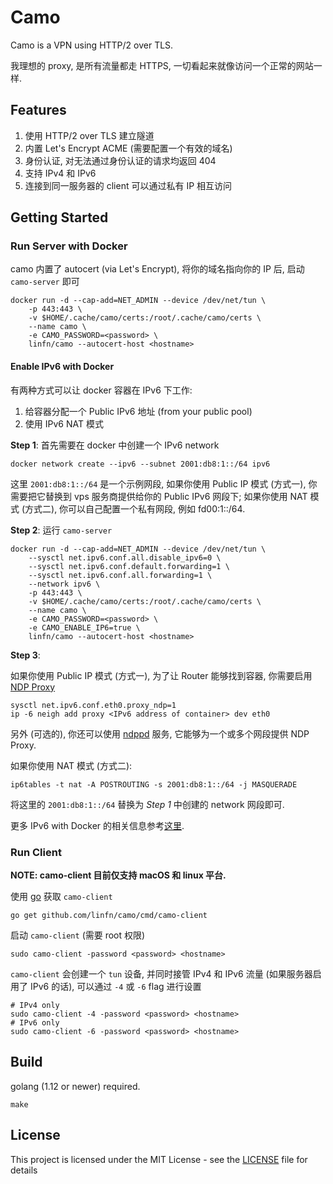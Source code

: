 # Camo

Camo is a VPN using HTTP/2 over TLS.

我理想的 proxy, 是所有流量都走 HTTPS, 一切看起来就像访问一个正常的网站一样.

## Features

1. 使用 HTTP/2 over TLS 建立隧道
2. 内置 Let's Encrypt ACME (需要配置一个有效的域名)
3. 身份认证, 对无法通过身份认证的请求均返回 404
4. 支持 IPv4 和 IPv6
5. 连接到同一服务器的 client 可以通过私有 IP 相互访问

## Getting Started

### Run Server with Docker

camo 内置了 autocert (via Let's Encrypt), 将你的域名指向你的 IP 后, 启动 `camo-server` 即可

```
docker run -d --cap-add=NET_ADMIN --device /dev/net/tun \
    -p 443:443 \
    -v $HOME/.cache/camo/certs:/root/.cache/camo/certs \
    --name camo \
    -e CAMO_PASSWORD=<password> \
    linfn/camo --autocert-host <hostname>
```

#### Enable IPv6 with Docker

有两种方式可以让 docker 容器在 IPv6 下工作:

1. 给容器分配一个 Public IPv6 地址 (from your public pool)
2. 使用 IPv6 NAT 模式

**Step 1**: 首先需要在 docker 中创建一个 IPv6 network

```
docker network create --ipv6 --subnet 2001:db8:1::/64 ipv6
```

这里 `2001:db8:1::/64` 是一个示例网段, 如果你使用 Public IP 模式 (方式一), 你需要把它替换到 vps 服务商提供给你的 Public IPv6 网段下;
如果你使用 NAT 模式 (方式二), 你可以自己配置一个私有网段, 例如 fd00:1::/64.

**Step 2**: 运行 `camo-server`

```
docker run -d --cap-add=NET_ADMIN --device /dev/net/tun \
	--sysctl net.ipv6.conf.all.disable_ipv6=0 \
	--sysctl net.ipv6.conf.default.forwarding=1 \
	--sysctl net.ipv6.conf.all.forwarding=1 \
    --network ipv6 \
    -p 443:443 \
    -v $HOME/.cache/camo/certs:/root/.cache/camo/certs \
    --name camo \
    -e CAMO_PASSWORD=<password> \
    -e CAMO_ENABLE_IP6=true \
    linfn/camo --autocert-host <hostname>
```

**Step 3**:

如果你使用 Public IP 模式 (方式一), 为了让 Router 能够找到容器, 你需要启用 [NDP Proxy](https://en.wikipedia.org/wiki/Neighbor_Discovery_Protocol)

```
sysctl net.ipv6.conf.eth0.proxy_ndp=1
ip -6 neigh add proxy <IPv6 address of container> dev eth0
```

另外 (可选的), 你还可以使用 [ndppd](https://github.com/DanielAdolfsson/ndppd) 服务, 它能够为一个或多个网段提供 NDP Proxy.


如果你使用 NAT 模式 (方式二):

```
ip6tables -t nat -A POSTROUTING -s 2001:db8:1::/64 -j MASQUERADE
```

将这里的 `2001:db8:1::/64` 替换为 *Step 1* 中创建的 network 网段即可.

更多 IPv6 with Docker 的相关信息参考[这里](https://docs.docker.com/v17.09/engine/userguide/networking/default_network/ipv6/).


### Run Client

**NOTE: camo-client 目前仅支持 macOS 和 linux 平台.**

使用 [go](https://golang.org) 获取 `camo-client`

```
go get github.com/linfn/camo/cmd/camo-client
```

启动 `camo-client` (需要 root 权限)

```
sudo camo-client -password <password> <hostname>
```

`camo-client` 会创建一个 `tun` 设备, 并同时接管 IPv4 和 IPv6 流量 (如果服务器启用了 IPv6 的话), 可以通过 `-4` 或 `-6` flag 进行设置

```
# IPv4 only
sudo camo-client -4 -password <password> <hostname>
# IPv6 only
sudo camo-client -6 -password <password> <hostname>
```

## Build

golang (1.12 or newer) required.

```
make
```

## License

This project is licensed under the MIT License - see the [LICENSE](LICENSE) file for details
